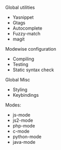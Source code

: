 Global utilities
 - Yasnippet
 - Gtags
 - Autocomplete
 - Fuzzy-match
 - magit

Modewise configuration
 - Compiling
 - Testing
 - Static syntax check

Global Misc
 - Styling
 - Keybindings

Modes:
 - js-mode
 - js2-mode
 - php-mode
 - c-mode
 - python-mode
 - java-mode